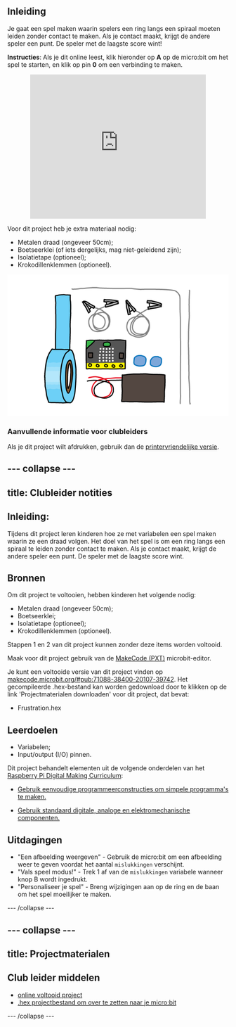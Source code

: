 ## Inleiding

Je gaat een spel maken waarin spelers een ring langs een spiraal moeten leiden zonder contact te maken. Als je contact maakt, krijgt de andere speler een punt. De speler met de laagste score wint!

**Instructies**: Als je dit online leest, klik hieronder op **A** op de micro:bit om het spel te starten, en klik op pin **0** om een verbinding te maken.

<div class="trinket" style="width:400px;margin: 0 auto;">
<div style="position:relative;height:0;padding-bottom:81.97%;overflow:hidden;"><iframe style="position:absolute;top:0;left:0;width:100%;height:100%;" src="https://makecode.microbit.org/---run?id=_FEDEdA3v6e64" allowfullscreen="allowfullscreen" sandbox="allow-popups allow-scripts allow-same-origin" frameborder="0"></iframe></div>
</div>

Voor dit project heb je extra materiaal nodig:

* Metalen draad (ongeveer 50cm);
* Boetseerklei (of iets dergelijks, mag niet-geleidend zijn);
* Isolatietape (optioneel);
* Krokodillenklemmen (optioneel).

![schermafbeelding](images/frustration-items.png)

### Aanvullende informatie voor clubleiders

Als je dit project wilt afdrukken, gebruik dan de [printervriendelijke versie](https://projects.raspberrypi.org/en/projects/frustration/print).

## \--- collapse \---

## title: Clubleider notities

## Inleiding:

Tijdens dit project leren kinderen hoe ze met variabelen een spel maken waarin ze een draad volgen. Het doel van het spel is om een ring langs een spiraal te leiden zonder contact te maken. Als je contact maakt, krijgt de andere speler een punt. De speler met de laagste score wint.

## Bronnen

Om dit project te voltooien, hebben kinderen het volgende nodig:

* Metalen draad (ongeveer 50cm);
* Boetseerklei;
* Isolatietape (optioneel);
* Krokodillenklemmen (optioneel).

Stappen 1 en 2 van dit project kunnen zonder deze items worden voltooid.

Maak voor dit project gebruik van de [MakeCode (PXT)](http://jumpto.cc/pxt-new) microbit-editor.

Je kunt een voltooide versie van dit project vinden op [makecode.microbit.org/#pub:71088-38400-20107-39742](https://makecode.microbit.org/#pub:71088-38400-20107-39742). Het gecompileerde .hex-bestand kan worden gedownload door te klikken op de link 'Projectmaterialen downloaden' voor dit project, dat bevat:

* Frustration.hex

## Leerdoelen

* Variabelen;
* Input/output (I/O) pinnen.

Dit project behandelt elementen uit de volgende onderdelen van het [Raspberry Pi Digital Making Curriculum](http://rpf.io/curriculum):

* [Gebruik eenvoudige programmeerconstructies om simpele programma's te maken.](https://www.raspberrypi.org/curriculum/programming/creator)

* [Gebruik standaard digitale, analoge en elektromechanische componenten.](https://www.raspberrypi.org/curriculum/physical-computing/creator)

## Uitdagingen

* "Een afbeelding weergeven" - Gebruik de micro:bit om een afbeelding weer te geven voordat het aantal `mislukkingen` verschijnt.
* "Vals speel modus!" - Trek 1 af van de `mislukkingen` variabele wanneer knop B wordt ingedrukt.
* "Personaliseer je spel" - Breng wijzigingen aan op de ring en de baan om het spel moeilijker te maken.

\--- /collapse \---

## \--- collapse \---

## title: Projectmaterialen

## Club leider middelen

* [online voltooid project](https://makecode.microbit.org/#pub:71088-38400-20107-39742)
* [.hex projectbestand om over te zetten naar je micro:bit](resources/micro-bit-Frustration.hex)

\--- /collapse \---